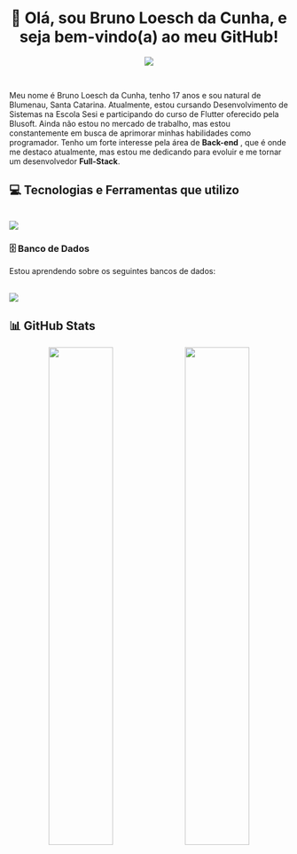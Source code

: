 <h1 align="center"> 👋 Olá, sou Bruno Loesch da Cunha, e seja bem-vindo(a) ao meu GitHub! </h1>

<p align="center">
  <img align="center" src="https://readme-typing-svg.herokuapp.com?color=B808F7&lines=Programador+em+formação+;Entusiasta+em+Back-end+" />
</p>

<br>

<p>
 Meu nome é Bruno Loesch da Cunha, tenho 17 anos e sou natural de Blumenau, Santa Catarina. Atualmente, estou cursando Desenvolvimento de Sistemas na Escola Sesi e participando do curso de Flutter oferecido pela Blusoft. Ainda não estou no mercado de trabalho, mas estou constantemente em busca de aprimorar minhas habilidades como programador.
Tenho um forte interesse pela área de <b>Back-end</b> , que é onde me destaco atualmente, mas estou me dedicando para evoluir e me tornar um desenvolvedor <b>Full-Stack</b>.<br>
</p>


## 💻 Tecnologias e Ferramentas que utilizo

<div style="display: inline_block"><br>
  <img src="https://skillicons.dev/icons?i=java,flutter,dart,vscode,git,github" />
          
</div>

### 🗄️ Banco de Dados

Estou aprendendo sobre os seguintes bancos de dados:

<div style="display: inline_block"><br>
  <img src="https://skillicons.dev/icons?i=mysql,postgresql,mongodb" />
</div>

## 📊 GitHub Stats

<p align="center">
  <img width="48%" src="https://github-readme-stats.vercel.app/api?username=L03sch&show_icons=true&theme=tokyonight&include_all_commits=true$locale=pt-br" />
  <img width="48%" src="https://github-readme-stats.vercel.app/api/top-langs/?username=L03sch&theme=tokyonight&layout=compact&custom_title=Tecnologias&langs_count=9" />
</p>



